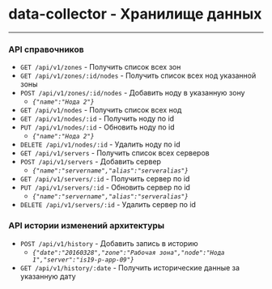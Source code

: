 # data-collector - Хранилище данных

----
### API справочников

* `GET /api/v1/zones` - Получить список всех зон
* `GET /api/v1/zones/:id/nodes` - Получить список всех нод указанной зоны
* `POST /api/v1/zones/:id/nodes` - Добавить ноду в указанную зону
    * _`{"name":"Нода 2"}`_
* `GET /api/v1/nodes` - Получить список всех нод
* `GET /api/v1/nodes/:id` - Получить ноду по id
* `PUT /api/v1/nodes/:id` - Обновить ноду по id
    * _`{"name":"Нода 2"}`_
* `DELETE /api/v1/nodes/:id` - Удалить ноду по id
* `GET /api/v1/servers` - Получить список всех серверов
* `POST /api/v1/servers` - Добавить сервер
    * _`{"name":"servername","alias":"serveralias"}`_
* `GET /api/v1/servers/:id` - Получить сервер по id
* `PUT /api/v1/servers/:id` - Обновить сервер по id
    * _`{"name":"servername","alias":"serveralias"}`_
* `DELETE /api/v1/servers/:id` - Удалить сервер по id

### API истории изменений архитектуры
* `POST /api/v1/history` - Добавить запись в историю
    * _`{"date":"20160328","zone":"Рабочая зона","node":"Нода 1","server":"is19-p-app-09"}`_
* `GET /api/v1/history/:date` - Получить исторические данные за указанную дату

